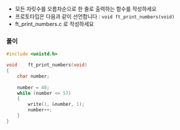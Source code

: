- 모든 자릿수를 오름차순으로 한 줄로 출력하는 함수를 작성하세요
- 프로토타입은 다음과 같이 선언합니다 : `void ft_print_numbers(void)`
- ft_print_numbers.c 로 작성하세요

### 풀이

```c
#include <unistd.h>

void	ft_print_numbers(void)
{
    char number;
    
    number = 48;
    while (number <= 57)
    {
        write(1, &number, 1);
        number++;
    }
}
```


